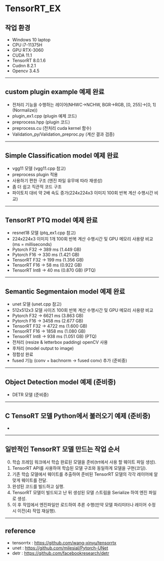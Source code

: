 # TensorRT_EX
## 작업 환경
- Windows 10 laptop
- CPU i7-11375H
- GPU RTX-3060
- CUDA 11.1
- TensorRT 8.0.1.6
- Cudnn 8.2.1
- Opencv 3.4.5
***

## custom plugin example 예제 완료 
- 전처리 기능을 수행하는 레이어(NHWC->NCHW, BGR->RGB, [0, 255]->[0, 1] (Normalize))
- plugin_ex1.cpp (plugin 예제 코드)
- preprocess.hpp (plugin 코드)
- preprocess.cu (전처리 cuda kernel 함수)
- Validation_py/Validation_preproc.py (계산 결과 검증)
***

## Simple Classification model 예제 완료
- vgg11 모델 (vgg11.cpp 참고)
- preprocess plugin 적용
- 사용하기 편한 구조 (엔진 파일 유무에 따라 재생성) 
- 좀 더 쉽고 직관적 코드 구조 
- 파이토치 대비 약 2배 속도 증가(224x224x3 이미지 100회 반복 계산 수행시간 비교)
***

## TensorRT PTQ model 예제 완료
- resnet18 모델 (ptq_ex1.cpp 참고)
- 224x224x3 이미지 1개 100회 반복 계산 수행시간 및 GPU 메모리 사용량 비교(ms = milliseconds)
- Pytorch  F32	-> 389 ms (1.449 GB)
- Pytorch  F16	-> 330 ms (1.421 GB)
- TensorRT F32	-> 199 ms (1.356 GB)
- TensorRT F16	-> 58 ms  (0.922 GB)
- TensorRT Int8 -> 40 ms  (0.870 GB) (PTQ)
***

## Semantic Segmentaion model 예제 완료
- unet 모델 (unet.cpp 참고)
- 512x512x3 모델 사이즈 100회 반복 계산 수행시간 및 GPU 메모리 사용량 비교
- Pytorch  F32	-> 6621 ms (3.863 GB)
- Pytorch  F16	-> 3458 ms (2.677 GB)
- TensorRT F32	-> 4722 ms (1.600 GB)
- TensorRT F16	-> 1858 ms (1.080 GB) 
- TensorRT Int8 -> 938 ms  (1.051 GB) (PTQ)
- 전처리 (resize & letterbox padding) openCV 사용
- 후처리 (model output to image)
- 정합성 완료
- fused 기능 (conv + bachnorm -> fused conv) 추가 (준비중)
***

## Object Detection model 예제 (준비중)
- DETR 모델 (준비중)
***

## C TensoRT 모델 Python에서 불러오기 예제 (준비중)
- 
***

## 일반적인 TensorRT 모델 만드는 작업 순서 
0. 학습 프레임 워크에서 학습 완료된 모델을 준비(trt에서 사용 할 웨이트 파일 생성).     
1. TensorRT API를 사용하여 학습된 모델 구조와 동일하게 모델을 구현(코딩).     
2. 기존 학습 모델에서 웨이트를 추출하여 준비된 TensorRT 모델의 각각 레이어에 알맞게 웨이트를 전달.     
3. 완성된 코드를 빌드하고 실행.     
4. TensorRT 모델이 빌드되고 난 뒤 생성된 모델 스트림을 Serialize 하여 엔진 파일로 생성.     
5. 이 후 작업에서 엔진파일만 로드하여 추론 수행(만약 모델 파리미터나 레이어 수정시 이전(4) 작업 재실행).     
***

## reference   
* tensorrtx : <https://github.com/wang-xinyu/tensorrtx>
* unet : <https://github.com/milesial/Pytorch-UNet>
* detr : <https://github.com/facebookresearch/detr>